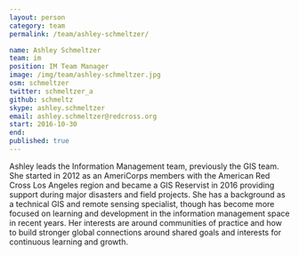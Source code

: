 ```yaml
---
layout: person
category: team
permalink: /team/ashley-schmeltzer/

name: Ashley Schmeltzer
team: im
position: IM Team Manager
image: /img/team/ashley-schmeltzer.jpg
osm: schmeltzer
twitter: schmeltzer_a
github: schmeltz
skype: ashley.schmeltzer
email: ashley.schmeltzer@redcross.org
start: 2016-10-30
end:
published: true
---
```


Ashley leads the Information Management team, previously the GIS team. She started in 2012 as an AmeriCorps members with the American Red Cross Los Angeles region and became a GIS Reservist in 2016 providing support during major disasters and field projects. She has a background as a technical GIS and remote sensing specialist, though has become more focused on learning and development in the information management space in recent years. Her interests are around communities of practice and how to build stronger global connections around shared goals and interests for continuous learning and growth. 
